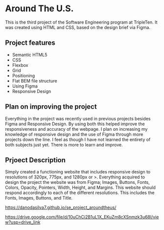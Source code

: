 # Around The U.S.

This is the third project of the Software Engineering program at TripleTen. It was created using HTML and CSS, based on the design brief via Figma.

## Project features

- Semantic HTML5
- CSS
- Flexbox
- Grid
- Positioning
- Flat BEM file structure
- Using Figma
- Responsive Design

## Plan on improving the project

Everything in the project was recently used in previous projects besides Figma and Responsive Design. By using both this helped improve the responsiveness and accuracy of the webpage. I plan on increasing my knowledge of responsive design and the use of Figma through more projects down the line. I feel as though I have not learned the entirety of both subjects just yet. There is more to learn and improve.

## Prjoect Description

Simply created a functioning website that includes responsive design to resolutions of 320px, 775px, and 1280px or >. Everything acquired to design the project the website was from Figma; Images, Buttons, Fonts, Colors, Opacity, Pointers, Width, Height, and Margins. This website should respond accordingly to each of the different resolutions. This includes the Fonts, Images, Buttons, and Title.

https://danodasilva7.github.io/se_project_aroundtheus/

https://drive.google.com/file/d/10uChCi2B1uL1X_EKuZm8cXSnmzk3u68l/view?usp=drive_link
